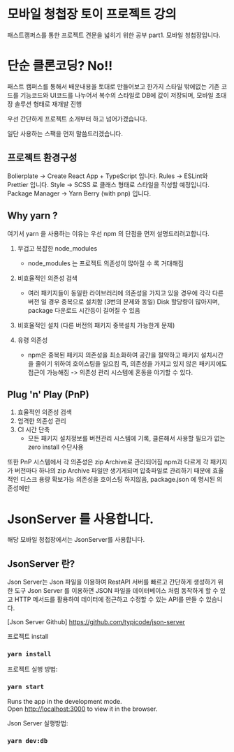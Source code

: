 # 모바일 청첩장 토이 프로젝트 강의

패스트캠퍼스를 통한 프로젝트 견문을 넓히기 위한 공부 part1. 모바일 청첩장입니다.

# 단순 클론코딩? No!!
패스트 캠퍼스를 통해서 배운내용을 토대로 만들어보고 한가지 스타일 밖에없는 기존 코드를 기능코드와 UI코드를 나누어서
복수의 스타일로 DB에 값이 저장되며, 모바일 초대장 솔루션 형태로 재개발 진행

우선 간단하게 프로젝트 소개부터 하고 넘어가겠습니다.

일단 사용하는 스팩을 먼저 말씀드리겠습니다.

## 프로젝트 환경구성

Bolierplate -> Create React App + TypeScript 입니다.
Rules -> ESLint와 Prettier 입니다.
Style -> SCSS 로 클래스 형태로 스타일을 작성할 예정입니다.
Package Manager -> Yarn Berry (with pnp) 입니다.

## Why yarn ?

여기서 yarn 을 사용하는 이유는 우선 npm 의 단점을 먼저 설명드리려고합니다.

1. 무겁고 복잡한 node_modules
   - node_modules 는 프로젝트 의존성이 많아질 수 록 거대해짐
2. 비효율적인 의존성 검색
   - 여러 패키지들이 동일한 라이브러리에 의존성을 가지고 있을 경우에 각각 다른 버전 일 경우 중복으로 설치함
     (3번의 문제와 동일) Disk 할당량이 많아지며, package 다운로드 시간등이 길어질 수 있음
3. 비효율적인 설치 (다른 버전의 패키지 중복설치 가능한게 문제)

4. 유령 의존성
   - npm은 중복된 패키지 의존성을 최소화하여 공간을 절약하고 패키지 설치시간을 줄이기 위하여 호이스팅을 일으킴
     즉, 의존성을 가지고 있지 않은 패키지에도 접근이 가능해짐 -> 의존성 관리 시스템에 혼동을 야기할 수 있다.

## Plug 'n' Play (PnP)

1.  효율적인 의존성 검색
2.  엄격한 의존성 관리
3.  CI 시간 단축
    - 모든 패키지 설치정보를 버전관리 시스템에 기록, 클론해서 사용할 필요가 없는 zero install 수단사용

또한 PnP 시스템에서 각 의존성은 zip Archive로 관리되어짐
npm과 다르게 각 패키지가 버전마다 하나의 zip Archive 파일만 생기게되며
압축파일로 관리하기 때문에 효율적인 디스크 용량 확보가능
의존성을 호이스팅 하지않음, package.json 에 명시된 의존성에만

# JsonServer 를 사용합니다.

해당 모바일 청첩장에서는 JsonServer를 사용합니다.

## JsonServer 란?

Json Server는 Json 파일을 이용하여 RestAPI 서버를 빠르고 간단하게 생성하기 위한 도구
Json Server 를 이용하면 JSON 파일을 데이터베이스 처럼 동작하게 할 수 있고 HTTP 메서드를 활용하여 데이터에 접근하고 수정할 수 있는
API를 만들 수 있습니다.

[Json Server Github]
https://github.com/typicode/json-server

프로젝트 install
### `yarn install`

프로젝트 실행 방법:

### `yarn start`

Runs the app in the development mode.\
Open [http://localhost:3000](http://localhost:3000) to view it in the browser.

Json Server 실행방법:
### `yarn dev:db`
